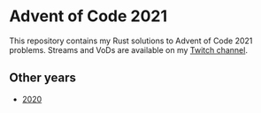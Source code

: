 # Advent of Code 2021

This repository contains my Rust solutions to Advent of Code 2021 problems. Streams and VoDs are available on my [Twitch channel](https://www.twitch.tv/nuffleee).

## Other years
- [2020](https://github.com/Nufflee/AdventOfCode-2020)
